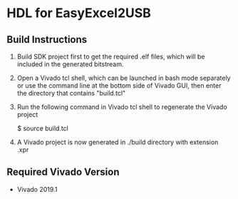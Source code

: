# HDL for EasyExcel2USB
## Build Instructions
1. Build SDK project first to get the required .elf files, which will be included in the generated bitstream.
2. Open a Vivado tcl shell, which can be launched in bash mode separately or use the command line at the bottom side of Vivado GUI, then enter the directory that contains "build.tcl"
3. Run the following command in Vivado tcl shell to regenerate the Vivado project

    $ source build.tcl
4. A Vivado project is now generated in ./build directory with extension .xpr
## Required Vivado Version
* Vivado 2019.1
